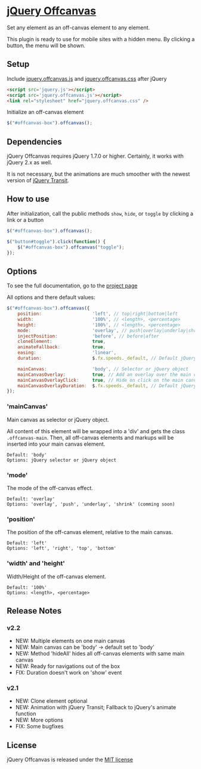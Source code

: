 # [jQuery Offcanvas](https://cheich.github.io/jquery.offcanvas/)

Set any element as an off-canvas element to any element.

This plugin is ready to use for mobile sites with a hidden menu. By clicking a button, the menu will be shown.  

## Setup

Include [jquery.offcanvas.js](https://github.com/cheich/jquery.offcanvas/blob/gh-pages/src/js/jquery.offcanvas.js) and [jquery.offcanvas.css](https://github.com/cheich/jquery.offcanvas/blob/gh-pages/src/css/jquery.offcanvas.css) after jQuery

``` html
<script src='jquery.js'></script>
<script src='jquery.offcanvas.js'></script>
<link rel="stylesheet" href="jquery.offcanvas.css" />
```

Initialize an off-canvas element

``` javascript
$("#offcanvas-box").offcanvas();
```

## Dependencies

jQuery Offcanvas requires jQuery 1.7.0 or higher. Certainly, it works with jQuery 2.x as well.

It is not necessary, but the animations are much smoother with the newest version of [jQuery Transit](https://github.com/rstacruz/jquery.transit).

## How to use

After initialization, call the public methods `show`, `hide`, or `toggle` by clicking a link or a button

``` javascript
$("#offcanvas-box").offcanvas();

$("button#toggle").click(function() {
	$("#offcanvas-box").offcanvas("toggle");
});
```

## Options

To see the full documentation, go to the [project page](https://cheich.github.io/jquery.offcanvas/)

All options and there default values:

``` javascript
$("#offcanvas-box").offcanvas({
	position:					'left', // top|right|bottom|left
	width:						'100%', // <length>, <percentage>
	height:						'100%', // <length>, <percentage>
	mode:						'overlay', // push|overlay|underlay|shrink
	injectPosition:				'before', // before|after
	cloneElement:				true,
	animateFallback:			true,
	easing:						'linear',
	duration:					$.fx.speeds._default, // Default jQuery speed

	mainCanvas:					'body', // Selector or jQuery object
	mainCanvasOverlay:			true, // Add an overlay over the main canvas
	mainCanvasOverlayClick:		true, // Hide on click on the main canvas overlay
	mainCanvasOverlayDuration:	$.fx.speeds._default, // Default jQuery speed
});
```

### 'mainCanvas'

Main canvas as selector or jQuery object.

All content of this element will be wrapped into a 'div' and gets the class `.offcanvas-main`.
Then, all off-canvas elements and markups will be inserted into your main canvas element.

	Default: 'body'
	Options: jQuery selector or jQuery object

### 'mode'

The mode of the off-canvas effect.

	Default: 'overlay'
	Options: 'overlay', 'push', 'underlay', 'shrink' (comming soon)
	
### 'position'

The position of the off-canvas element, relative to the main canvas.

	Default: 'left'
	Options: 'left', 'right', 'top', 'bottom'
	
### 'width' and 'height'

Width/Height of the off-canvas element.

	Default: '100%'
	Options: <length>, <percentage>
	
## Release Notes
### v2.2
 * NEW: Multiple elements on one main canvas
 * NEW: Main canvas can be 'body' -> default set to 'body'
 * NEW: Method 'hideAll' hides all off-canvas elements with same main canvas
 * NEW: Ready for navigations out of the box
 * FIX: Duration doesn't work on 'show' event
 
### v2.1
 * NEW: Clone element optional
 * NEW: Animation with jQuery Transit; Fallback to jQuery's animate function
 * NEW: More options
 * FIX: Some bugfixes
	
## License
jQuery Offcanvas is released under the [MIT license](https://github.com/cheich/jquery.offcanvas/blob/gh-pages/LICENSE.md)